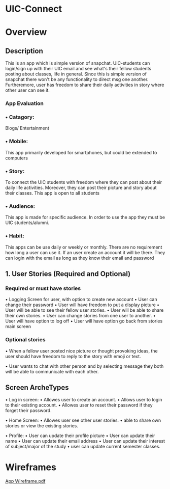 # UIC-Connect


# Overview

## Description
This is an app which is simple version of snapchat.  UIC-students can login/sign up  with  their UIC email and see what's their fellow  students  posting about classes, life in general. Since this is simple version of snapchat there won't be any functionality to direct msg  one another. Furtheremore,  user has freedom to share their daily activities  in story where other user can see it. 



### 		App Evaluation

### •	Catagory:  

Blogs/ Entertainment

### •	Mobile: 
This app  primarily developed for smartphones, but could be extended to  computers


### •	Story:  
To connect the  UIC students  with freedom where they can post about their  daily life  activities. Moreover, they  can post their picture and  story about their classes. This app is open to all students 



### •	Audience:  
This app is  made for specific audience. In order to use the app they must be  UIC students/alumni. 


### •	Habit: 
This apps can be use daily or weekly or monthly.  There are no requirement  how long a user can use it.  If an user create an account it will be there.  They can login with the email as long as they know their email and password


## 1. User Stories (Required and Optional)

### Required or must have stories

• Logging Screen for user, with option to create new account
• User can change their password
• User will have freedom to put a display picture
• User will be able to see their fellow user stories.
• User will be able to share their own  stories.
• User can  change stories from one user to another.
• User will have option to log off 
• User will have option go back from stories main screen 

###  Optional stories

• When a fellow user posted nice picture or thought provoking ideas, the user should have freedom to reply to the story with emoji or text.

• User wants to chat with other person and by selecting message they both will be able to communicate with each other. 


## Screen  ArcheTypes

• Log in screen: 
	• Allowes user to create an account.
	• Allows user to  login to their existing account.
	• Allowes user to reset their password  if they  forget their password. 
	

• Home Screen: 
	     • Allowes  user see other user stories.
	     • able to share own stories  or view the existing stories.
	     

• Profile: 
	• User can  update their profile picture
	• User can update their name
	• User can update their  email address
	• User can update  their interest of subject/major of the study
	• user can update current semester classes. 
	

# Wireframes 
	
	   
	
	



[App Wireframe.pdf](https://github.com/mtafadar/UIC-Connect/files/7489925/App.Wireframe.pdf)





	


